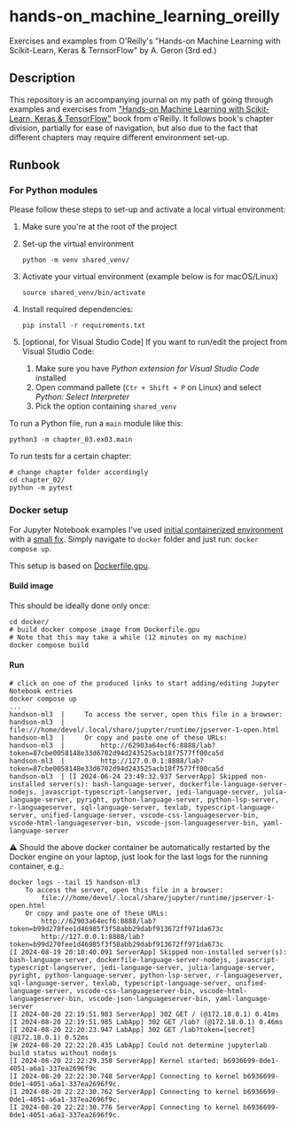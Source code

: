# hands-on_machine_learning_oreilly

Exercises and examples from O'Reilly's "Hands-on Machine Learning with Scikit-Learn, Keras &amp; TernsorFlow" by A. Geron (3rd ed.)

## Description

This repository is an accompanying journal on my path of going through examples and exercises from ["Hands-on Machine Learning with Scikit-Learn, Keras & TensorFlow"](https://www.amazon.ca/Hands-Machine-Learning-Scikit-Learn-TensorFlow/dp/1098125975/ref=sr_1_1?crid=38N00QAG38IJI&dib=eyJ2IjoiMSJ9.0Jm1bLoXUBA_cK-tar7HW1L7KzUCRFLa7mcRAFq-rLTjFvovU0-vJBQMzTURv4kIz7873GuN38RCcSP06ZFwPEAr4narzSgskAqqh4m2BCdfvOvHjEXN6nHdT6SCnDxb8dpaG1ry6YSeG1ez78MzlOgf3Nhf-Q1YNPn5JF_1laMUQtr6BI-sSz9SaIAii-dNKbtBEl9xtq7CrgwaI2iaiI3edXso3KcduUeBa3uAG7xnh0XiKAgLk_ClZUQYwly1icOOvbZ-dvlK4c88g2NAafKIWWqXja0xyho3m8o86fw.ZVOwAPQxI9PfqNFYoW5k53GPy89mH6wLPat9B7v2tos&dib_tag=se&keywords=hands-on+machine+learning+with+scikit-learn%2C+keras%2C+and+tensorflow&qid=1716585380&sprefix=hands-on+mac%2Caps%2C66&sr=8-1) book from o'Reilly.
It follows book's chapter division, partially for ease of navigation, but also due to the fact that different chapters
may require different environment set-up.

## Runbook

### For Python modules

Please follow these steps to set-up and activate a local virtual environment:

1. Make sure you're at the root of the project
2. Set-up the virtual environment

   ```shell
   python -m venv shared_venv/
   ```

3. Activate your virtual environment (example below is for macOS/Linux)

   ```shell
   source shared_venv/bin/activate
   ```

4. Install required dependencies:

   ```shell
   pip install -r requirements.txt
   ```

5. [optional, for Visual Studio Code] If you want to run/edit the project from Visual Studio Code:
   1. Make sure you have _Python extension for Visual Studio Code_ installed
   2. Open command pallete (`Ctr + Shift + P` on Linux) and select _Python: Select Interpreter_
   3. Pick the option containing `shared_venv`

To run a Python file, run a `main` module like this:

```shell
python3 -m chapter_03.ex03.main
```

To run tests for a certain chapter:

```shell
# change chapter folder accordingly
cd chapter_02/
python -m pytest
```

### Docker setup

For Jupyter Notebook examples I've used [initial containerized environment](https://github.com/ageron/handson-ml3/tree/main/docker) with a [small fix](https://github.com/ageron/handson-ml3/pull/144). Simply navigate to `docker` folder and just run: `docker compose up`.

This setup is based on [Dockerfile.gpu](docker/Dockerfile.gpu).

#### Build image

This should be ideally done only once:

```shell
cd docker/
# build docker compose image from Dockerfile.gpu
# Note that this may take a while (12 minutes on my machine)
docker compose build
```

#### Run

```shell
# click on one of the produced links to start adding/editing Jupyter Notebook entries
docker compose up
...
handson-ml3  |     To access the server, open this file in a browser:
handson-ml3  |         file:///home/devel/.local/share/jupyter/runtime/jpserver-1-open.html
handson-ml3  |     Or copy and paste one of these URLs:
handson-ml3  |         http://62903a64ecf6:8888/lab?token=87cbe0058148e33d6702d94d243525acb18f7577ff00ca5d
handson-ml3  |         http://127.0.0.1:8888/lab?token=87cbe0058148e33d6702d94d243525acb18f7577ff00ca5d
handson-ml3  | [I 2024-06-24 23:49:32.937 ServerApp] Skipped non-installed server(s): bash-language-server, dockerfile-language-server-nodejs, javascript-typescript-langserver, jedi-language-server, julia-language-server, pyright, python-language-server, python-lsp-server, r-languageserver, sql-language-server, texlab, typescript-language-server, unified-language-server, vscode-css-languageserver-bin, vscode-html-languageserver-bin, vscode-json-languageserver-bin, yaml-language-server
```

⚠️ Should the above docker container be automatically restarted by the Docker engine on your laptop, just look for the last logs for the running container, e.g.:

```shell
docker logs --tail 15 handson-ml3
    To access the server, open this file in a browser:
        file:///home/devel/.local/share/jupyter/runtime/jpserver-1-open.html
    Or copy and paste one of these URLs:
        http://62903a64ecf6:8888/lab?token=b99d270fee1d46985f3f58abb29dabf913672ff971da673c
        http://127.0.0.1:8888/lab?token=b99d270fee1d46985f3f58abb29dabf913672ff971da673c
[I 2024-08-19 20:10:40.091 ServerApp] Skipped non-installed server(s): bash-language-server, dockerfile-language-server-nodejs, javascript-typescript-langserver, jedi-language-server, julia-language-server, pyright, python-language-server, python-lsp-server, r-languageserver, sql-language-server, texlab, typescript-language-server, unified-language-server, vscode-css-languageserver-bin, vscode-html-languageserver-bin, vscode-json-languageserver-bin, yaml-language-server
[I 2024-08-20 22:19:51.983 ServerApp] 302 GET / (@172.18.0.1) 0.41ms
[I 2024-08-20 22:19:51.985 LabApp] 302 GET /lab? (@172.18.0.1) 0.46ms
[I 2024-08-20 22:20:23.947 LabApp] 302 GET /lab?token=[secret] (@172.18.0.1) 0.52ms
[W 2024-08-20 22:22:28.435 LabApp] Could not determine jupyterlab build status without nodejs
[I 2024-08-20 22:22:29.358 ServerApp] Kernel started: b6936699-0de1-4051-a6a1-337ea2696f9c
[I 2024-08-20 22:22:30.748 ServerApp] Connecting to kernel b6936699-0de1-4051-a6a1-337ea2696f9c.
[I 2024-08-20 22:22:30.762 ServerApp] Connecting to kernel b6936699-0de1-4051-a6a1-337ea2696f9c.
[I 2024-08-20 22:22:30.776 ServerApp] Connecting to kernel b6936699-0de1-4051-a6a1-337ea2696f9c.
```
